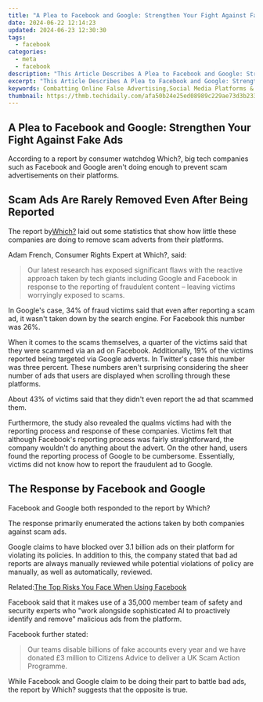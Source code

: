 ```yaml
---
title: "A Plea to Facebook and Google: Strengthen Your Fight Against Fake Ads"
date: 2024-06-22 12:14:23
updated: 2024-06-23 12:30:30
tags:
  - facebook
categories:
  - meta
  - facebook
description: "This Article Describes A Plea to Facebook and Google: Strengthen Your Fight Against Fake Ads"
excerpt: "This Article Describes A Plea to Facebook and Google: Strengthen Your Fight Against Fake Ads"
keywords: Combatting Online False Advertising,Social Media Platforms & Fake Ad Policies,Tech Giants' Role in Fighting Spam,Digital Ad Regulations & Enforcement,Fake News in Online Advertising,Facebook and Google,Effective Strategies Against Online Ad Fraud
thumbnail: https://thmb.techidaily.com/afa50b24e25ed08989c229ae73d3b233da6ab60b7cf21c80e9cb56c9f6856e1f.jpg
---
```


## A Plea to Facebook and Google: Strengthen Your Fight Against Fake Ads

 According to a report by consumer watchdog Which?, big tech companies such as Facebook and Google aren't doing enough to prevent scam advertisements on their platforms.

## Scam Ads Are Rarely Removed Even After Being Reported

 The report by[Which?](https://press.which.co.uk/whichpressreleases/google-and-facebook-failing-to-remove-online-scam-adverts-reported-by-victims-which-finds/) laid out some statistics that show how little these companies are doing to remove scam adverts from their platforms.

Adam French, Consumer Rights Expert at Which?, said:

> Our latest research has exposed significant flaws with the reactive approach taken by tech giants including Google and Facebook in response to the reporting of fraudulent content – leaving victims worryingly exposed to scams.

 In Google's case, 34% of fraud victims said that even after reporting a scam ad, it wasn't taken down by the search engine. For Facebook this number was 26%.

 When it comes to the scams themselves, a quarter of the victims said that they were scammed via an ad on Facebook. Additionally, 19% of the victims reported being targeted via Google adverts. In Twitter's case this number was three percent. These numbers aren't surprising considering the sheer number of ads that users are displayed when scrolling through these platforms.

 About 43% of victims said that they didn't even report the ad that scammed them.

 Furthermore, the study also revealed the qualms victims had with the reporting process and response of these companies. Victims felt that although Facebook's reporting process was fairly straightforward, the company wouldn't do anything about the advert. On the other hand, users found the reporting process of Google to be cumbersome. Essentially, victims did not know how to report the fraudulent ad to Google.

## The Response by Facebook and Google

Facebook and Google both responded to the report by Which?

 The response primarily enumerated the actions taken by both companies against scam ads.

 Google claims to have blocked over 3.1 billion ads on their platform for violating its policies. In addition to this, the company stated that bad ad reports are always manually reviewed while potential violations of policy are manually, as well as automatically, reviewed.

 Related:[The Top Risks You Face When Using Facebook](https://www.makeuseof.com/tag/the-top-4-risks-you-face-when-you-use-facebook/)

 Facebook said that it makes use of a 35,000 member team of safety and security experts who "work alongside sophisticated AI to proactively identify and remove" malicious ads from the platform.

Facebook further stated:

> Our teams disable billions of fake accounts every year and we have donated £3 million to Citizens Advice to deliver a UK Scam Action Programme.

 While Facebook and Google claim to be doing their part to battle bad ads, the report by Which? suggests that the opposite is true.


<ins class="adsbygoogle"
     style="display:block"
     data-ad-format="autorelaxed"
     data-ad-client="ca-pub-7571918770474297"
     data-ad-slot="1223367746"></ins>



<ins class="adsbygoogle"
     style="display:block"
     data-ad-client="ca-pub-7571918770474297"
     data-ad-slot="8358498916"
     data-ad-format="auto"
     data-full-width-responsive="true"></ins>
